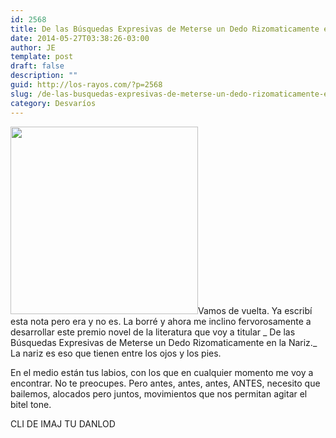 ```yaml
---
id: 2568
title: De las Búsquedas Expresivas de Meterse un Dedo Rizomaticamente en la Nariz
date: 2014-05-27T03:38:26-03:00
author: JE
template: post
draft: false
description: ""
guid: http://los-rayos.com/?p=2568
slug: /de-las-busquedas-expresivas-de-meterse-un-dedo-rizomaticamente-en-la-nariz/
category: Desvaríos
---
```

[<img class="alignleft" src="https://upload.wikimedia.org/wikipedia/en/d/d3/Torches_foster_the_people.jpg" alt="" width="300" height="300" />](http://thepiratebay.se/torrent/6387135/Foster_the_People_-_Torches_[192kbps])Vamos de vuelta. Ya escribí esta nota pero era y no es. La borré y ahora me inclino fervorosamente a desarrollar este premio novel de la literatura que voy a titular _ De las Búsquedas Expresivas de Meterse un Dedo Rizomaticamente en la Nariz._ La nariz es eso que tienen entre los ojos y los pies.

En el medio están tus labios, con los que en cualquier momento me voy a encontrar. No te preocupes. Pero antes, antes, antes, ANTES, necesito que bailemos, alocados pero juntos, movimientos que nos permitan agitar el bitel tone.

CLI DE IMAJ TU DANLOD